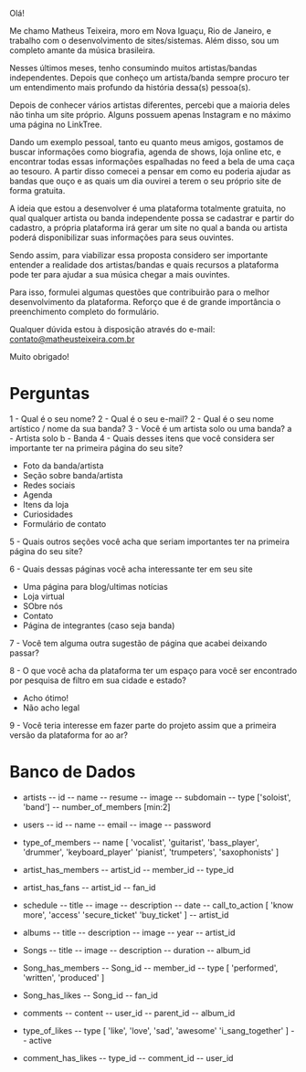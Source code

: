 Olá!

Me chamo Matheus Teixeira, moro em Nova Iguaçu, Rio de Janeiro, e trabalho com o desenvolvimento de sites/sistemas. Além disso, sou um completo amante da música brasileira. 

Nesses últimos meses, tenho consumindo muitos artistas/bandas independentes. Depois que conheço um artista/banda sempre procuro ter um entendimento mais profundo da história dessa(s) pessoa(s).

Depois de conhecer vários artistas diferentes, percebi que a maioria deles não tinha um site próprio. Alguns possuem apenas Instagram e no máximo uma página no LinkTree.

Dando um exemplo pessoal, tanto eu quanto meus amigos, gostamos de buscar informações como biografia, agenda de shows, loja online etc, e encontrar todas essas informações espalhadas no feed a bela de uma caça ao tesouro. A partir disso comecei a pensar em como eu poderia ajudar as bandas que ouço e as quais um dia ouvirei a terem o seu próprio site de forma gratuita.

A ideia que estou a desenvolver é uma plataforma totalmente gratuita, no qual qualquer artista ou banda independente possa se cadastrar e partir do cadastro, a própria plataforma irá gerar um site no qual a banda ou artista poderá disponibilizar suas informações para seus ouvintes.

Sendo assim, para viabilizar essa proposta considero ser importante entender a realidade dos artistas/bandas e quais recursos a plataforma pode ter para ajudar a sua música chegar a mais ouvintes. 

Para isso, formulei algumas questões que contribuirão para o melhor desenvolvimento da plataforma. Reforço que é de grande importância o preenchimento completo do formulário.

Qualquer dúvida estou à disposição através do e-mail: contato@matheusteixeira.com.br

Muito obrigado!

# Perguntas
1 - Qual é o seu nome?
2 - Qual é o seu e-mail?
2 - Qual é o seu nome artístico / nome da sua banda?
3 - Você é um artista solo ou uma banda?
	a - Artista solo 
	b - Banda
4 - Quais desses itens  que você considera ser importante ter na primeira página do seu site?
- Foto da banda/artista
- Seção sobre banda/artista
- Redes sociais
- Agenda
- Itens da loja 
- Curiosidades
- Formulário de contato

5 - Quais outros seções você acha que seriam importantes ter na primeira página do seu site?

6 - Quais dessas páginas você acha interessante ter em seu site
- Uma página para blog/ultimas notícias
- Loja virtual
- SObre nós
- Contato
- Página de integrantes (caso seja banda)

7 - Você tem alguma outra sugestão de página que acabei deixando passar?

8 - O que você acha da plataforma ter um espaço para você ser encontrado por pesquisa de filtro em sua cidade e estado?
- Acho ótimo!
- Não acho legal

9 - Você teria interesse em fazer parte do projeto assim que a primeira versão da plataforma for ao ar?
# Banco de Dados

- artists
-- id
-- name
-- resume
-- image
-- subdomain
-- type ['soloist', 'band']
-- number_of_members [min:2]

- users
-- id
-- name
-- email
-- image
-- password

- type_of_members
-- name [
    'vocalist',
    'guitarist',
    'bass_player',
    'drummer',
    'keyboard_player'
    'pianist',
    'trumpeters',
    'saxophonists'
]

- artist_has_members
-- artist_id
-- member_id
-- type_id

- artist_has_fans
-- artist_id
-- fan_id

- schedule
-- title
-- image
-- description
-- date
-- call_to_action [
    'know more',
    'access'
    'secure_ticket'
    'buy_ticket'
]
-- artist_id

- albums
-- title
-- description
-- image
-- year
-- artist_id

- Songs
-- title
-- image
-- description
-- duration
-- album_id

- Song_has_members
-- Song_id
-- member_id
-- type [
    'performed',
    'written',
    'produced'
]

- Song_has_likes
-- Song_id
-- fan_id

- comments
-- content
-- user_id
-- parent_id
-- album_id

- type_of_likes
-- type [
    'like',
    'love',
    'sad',
    'awesome'
    'i_sang_together'
]
-- active

- comment_has_likes
-- type_id
-- comment_id
-- user_id
